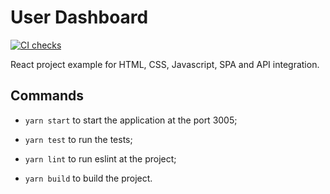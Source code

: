 # User Dashboard

[![CI checks](https://github.com/thurow/user-dashboard/actions/workflows/CI.yml/badge.svg?branch=main)](https://github.com/thurow/user-dashboard/actions/workflows/CI.yml)

React project example for HTML, CSS, Javascript, SPA and API integration.

## Commands

- `yarn start` to start the application at the port 3005;

- `yarn test` to run the tests;

- `yarn lint` to run eslint at the project;

- `yarn build` to build the project.
